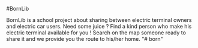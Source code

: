 #BornLib

BornLib is a school project about sharing between electric terminal owners and electric car users.
Need some juice ? Find a kind person who make his electric terminal available for you ! Search on the map someone ready to share it and we provide you the route to his/her home.
"# born" 

